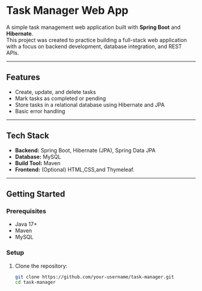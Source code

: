 
# Task Manager Web App

A simple task management web application built with **Spring Boot** and **Hibernate**.  
This project was created to practice building a full-stack web application with a focus on backend development, database integration, and REST APIs.

---

## Features
- Create, update, and delete tasks
- Mark tasks as completed or pending
- Store tasks in a relational database using Hibernate and JPA
- Basic error handling

---

## Tech Stack
- **Backend:** Spring Boot, Hibernate (JPA), Spring Data JPA
- **Database:** MySQL
- **Build Tool:** Maven
- **Frontend:** (Optional) HTML,CSS,and Thymeleaf.

---

## Getting Started

### Prerequisites
- Java 17+
- Maven 
- MySQL 

### Setup
1. Clone the repository:
   ```bash
   git clone https://github.com/your-username/task-manager.git
   cd task-manager

